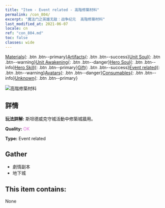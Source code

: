 ```yaml
---
title: "Item - Event related - 高階修築材料"
permalink: /con_804/
excerpt: "魔法门之英雄无敌：战争纪元  高階修築材料"
last_modified_at: 2021-06-07
locale: cn
ref: "con_804.md"
toc: false
classes: wide
---
```

 [Materials](/ItemsCN/){: .btn .btn--primary}[Artifacts](/ItemsCN/Artifacts/){: .btn .btn--success}[Unit Soul](/ItemsCN/UnitSoul/){: .btn .btn--warning}[Unit Awakening](/ItemsCN/UnitAwakening/){: .btn .btn--danger}[Hero Soul](/ItemsCN/HeroSoul/){: .btn .btn--info}[Hero Skill](/ItemsCN/HeroSkill/){: .btn .btn--primary}[Gift](/ItemsCN/Gift/){: .btn .btn--success}[Event related](/ItemsCN/Events/){: .btn .btn--warning}[Avatars](/ItemsCN/Avatars/){: .btn .btn--danger}[Consumables](/ItemsCN/Consumables/){: .btn .btn--info}[Unknown](/ItemsCN/Unknown/){: .btn .btn--primary}

 ![高階修築材料](/images/t/i_3062.png)

## 詳情
 **玩法詳解:** 斯坦德威克守城活動中修築城牆用。

 **Quality:** <span style="color: #DA70D6">OK</span>

 **Type:** Event related

## Gather

*    劇情副本 
*    地下城 

## This item contains:

  None

